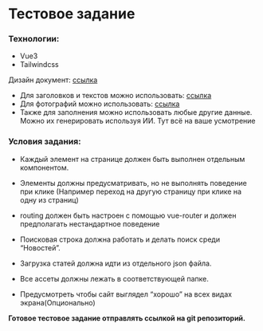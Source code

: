 
# Тестовое задание
### Технологии:
- Vue3
- Tailwindcss

Дизайн документ: [ссылка](https://www.figma.com/design/BvmS0crniN8ql8RSylsIom/%D0%A2%D0%B5%D1%81%D1%82%D0%BE%D0%B2%D0%BE%D0%B5-%D0%B7%D0%B0%D0%B4%D0%B0%D0%BD%D0%B8%D0%B5-%D0%BD%D0%B0-%D0%B2%D0%B0%D0%BA%D0%B0%D0%BD%D1%81%D0%B8%D1%8E-Front-end-(Community)?node-id=0-1&p=f&t=Z5OZ8uvzJMVQ8mjA-0)


- Для заголовков и текстов можно использовать: [ссылка](https://loremipsum.io/ru) 
- Для фотографий можно использовать: [ссылка](https://carsweek.ru/photo/) 
- Также для заполнения можно использовать любые другие данные. Можно их генерировать используя ИИ. Тут всё на ваше усмотрение

### Условия задания:
- Каждый элемент на странице должен быть выполнен отдельным компонентом.
- Элементы должны предусматривать, но не выполнять поведение при клике (Например переход на другую страницу при клике на одну из страниц)

- routing должен быть настроен с помощью vue-router и должен предполагать нестандартное поведение
- Поисковая строка должна работать и делать поиск среди “Новостей”.
- Загрузка статей должна идти из отдельного json файла.
- Все ассеты должны лежать в соответствующей папке.
- Предусмотреть чтобы сайт выглядел “хорошо” на всех видах экрана(Опционально)

**Готовое тестовое задание отправлять ссылкой на git репозиторий.**
